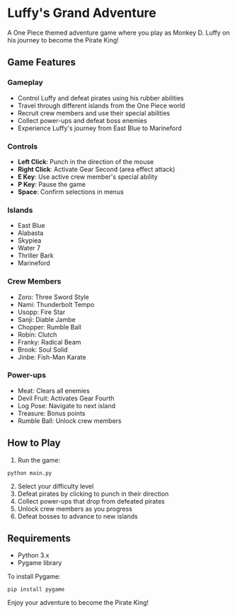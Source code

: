 # Luffy's Grand Adventure

A One Piece themed adventure game where you play as Monkey D. Luffy on his journey to become the Pirate King!

## Game Features

### Gameplay
- Control Luffy and defeat pirates using his rubber abilities
- Travel through different islands from the One Piece world
- Recruit crew members and use their special abilities
- Collect power-ups and defeat boss enemies
- Experience Luffy's journey from East Blue to Marineford

### Controls
- **Left Click**: Punch in the direction of the mouse
- **Right Click**: Activate Gear Second (area effect attack)
- **E Key**: Use active crew member's special ability
- **P Key**: Pause the game
- **Space**: Confirm selections in menus

### Islands
- East Blue
- Alabasta
- Skypiea
- Water 7
- Thriller Bark
- Marineford

### Crew Members
- Zoro: Three Sword Style
- Nami: Thunderbolt Tempo
- Usopp: Fire Star
- Sanji: Diable Jambe
- Chopper: Rumble Ball
- Robin: Clutch
- Franky: Radical Beam
- Brook: Soul Solid
- Jinbe: Fish-Man Karate

### Power-ups
- Meat: Clears all enemies
- Devil Fruit: Activates Gear Fourth
- Log Pose: Navigate to next island
- Treasure: Bonus points
- Rumble Ball: Unlock crew members

## How to Play

1. Run the game:
```
python main.py
```

2. Select your difficulty level
3. Defeat pirates by clicking to punch in their direction
4. Collect power-ups that drop from defeated pirates
5. Unlock crew members as you progress
6. Defeat bosses to advance to new islands

## Requirements
- Python 3.x
- Pygame library

To install Pygame:
```
pip install pygame
```

Enjoy your adventure to become the Pirate King!
